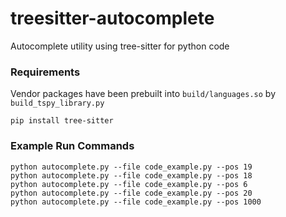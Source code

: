 # treesitter-autocomplete
Autocomplete utility using tree-sitter for python code

### Requirements
Vendor packages have been prebuilt into `build/languages.so` by `build_tspy_library.py`
```Shell
pip install tree-sitter
```

### Example Run Commands
```Shell
python autocomplete.py --file code_example.py --pos 19
python autocomplete.py --file code_example.py --pos 18
python autocomplete.py --file code_example.py --pos 6
python autocomplete.py --file code_example.py --pos 20
python autocomplete.py --file code_example.py --pos 1000
```
